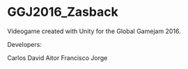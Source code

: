 # GGJ2016_Zasback

Videogame created with Unity for the Global Gamejam 2016.

Developers:

Carlos
David
Aitor
Francisco
Jorge
